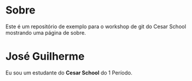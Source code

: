 # Sobre
Este é um repositório de exemplo para o workshop de git do Cesar School mostrando uma página de sobre.
# José Guilherme
Eu sou um estudante do **Cesar School** do 1 Período.

